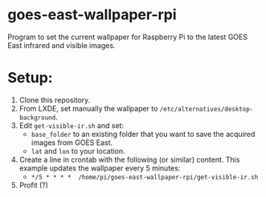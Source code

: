 # goes-east-wallpaper-rpi
Program to set the current wallpaper for Raspberry Pi to the latest GOES East infrared and visible images.

# Setup:
1. Clone this repository.
1. From LXDE, set manually the wallpaper to ```/etc/alternatives/desktop-background```.
1. Edit ```get-visible-ir.sh``` and set:
   * ```base_folder``` to an existing folder that you want to save the acquired images from GOES East.
   * ```lat``` and ```lon``` to your location.
1. Create a line in crontab with the following (or similar) content. This example updates the wallpaper every 5 minutes:
   *  ```*/5 * * * *  /home/pi/goes-east-wallpaper-rpi/get-visible-ir.sh```
1. Profit (?)
